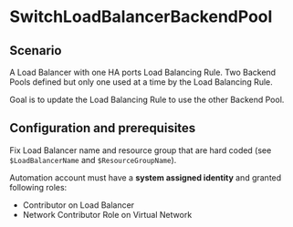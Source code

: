 # SwitchLoadBalancerBackendPool

## Scenario

A Load Balancer with one HA ports Load Balancing Rule. Two Backend Pools defined but only one used at a time by the Load Balancing Rule.

Goal is to update the Load Balancing Rule to use the other Backend Pool. 

## Configuration and prerequisites

Fix Load Balancer name and resource group that are hard coded (see ```$LoadBalancerName``` and ```$ResourceGroupName```).

Automation account must have a **system assigned identity** and granted following roles:

  * Contributor on Load Balancer
  * Network Contributor Role on Virtual Network
